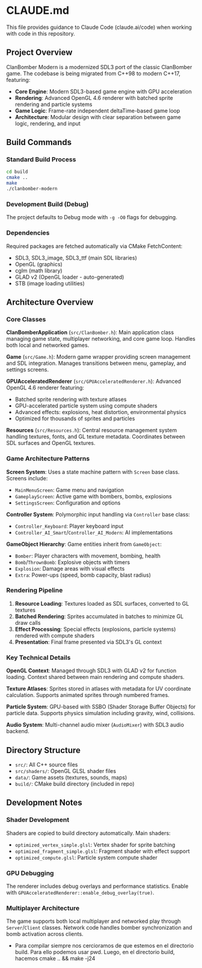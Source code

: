 # CLAUDE.md

This file provides guidance to Claude Code (claude.ai/code) when working with code in this repository.

## Project Overview

ClanBomber Modern is a modernized SDL3 port of the classic ClanBomber game. The codebase is being migrated from C++98 to modern C++17, featuring:

- **Core Engine**: Modern SDL3-based game engine with GPU acceleration
- **Rendering**: Advanced OpenGL 4.6 renderer with batched sprite rendering and particle systems
- **Game Logic**: Frame-rate independent deltaTime-based game loop
- **Architecture**: Modular design with clear separation between game logic, rendering, and input

## Build Commands

### Standard Build Process
```bash
cd build
cmake ..
make
./clanbomber-modern
```

### Development Build (Debug)
The project defaults to Debug mode with `-g -O0` flags for debugging.

### Dependencies
Required packages are fetched automatically via CMake FetchContent:
- SDL3, SDL3_image, SDL3_ttf (main SDL libraries)
- OpenGL (graphics)
- cglm (math library)
- GLAD v2 (OpenGL loader - auto-generated)
- STB (image loading utilities)

## Architecture Overview

### Core Classes

**ClanBomberApplication** (`src/ClanBomber.h`): Main application class managing game state, multiplayer networking, and core game loop. Handles both local and networked games.

**Game** (`src/Game.h`): Modern game wrapper providing screen management and SDL integration. Manages transitions between menu, gameplay, and settings screens.

**GPUAcceleratedRenderer** (`src/GPUAcceleratedRenderer.h`): Advanced OpenGL 4.6 renderer featuring:
- Batched sprite rendering with texture atlases
- GPU-accelerated particle system using compute shaders
- Advanced effects: explosions, heat distortion, environmental physics
- Optimized for thousands of sprites and particles

**Resources** (`src/Resources.h`): Central resource management system handling textures, fonts, and GL texture metadata. Coordinates between SDL surfaces and OpenGL textures.

### Game Architecture Patterns

**Screen System**: Uses a state machine pattern with `Screen` base class. Screens include:
- `MainMenuScreen`: Game menu and navigation
- `GameplayScreen`: Active game with bombers, bombs, explosions
- `SettingsScreen`: Configuration and options

**Controller System**: Polymorphic input handling via `Controller` base class:
- `Controller_Keyboard`: Player keyboard input
- `Controller_AI_Smart`/`Controller_AI_Modern`: AI implementations

**GameObject Hierarchy**: Game entities inherit from `GameObject`:
- `Bomber`: Player characters with movement, bombing, health
- `Bomb`/`ThrownBomb`: Explosive objects with timers
- `Explosion`: Damage areas with visual effects
- `Extra`: Power-ups (speed, bomb capacity, blast radius)

### Rendering Pipeline

1. **Resource Loading**: Textures loaded as SDL surfaces, converted to GL textures
2. **Batched Rendering**: Sprites accumulated in batches to minimize GL draw calls
3. **Effect Processing**: Special effects (explosions, particle systems) rendered with compute shaders
4. **Presentation**: Final frame presented via SDL3's GL context

### Key Technical Details

**OpenGL Context**: Managed through SDL3 with GLAD v2 for function loading. Context shared between main rendering and compute shaders.

**Texture Atlases**: Sprites stored in atlases with metadata for UV coordinate calculation. Supports animated sprites through numbered frames.

**Particle System**: GPU-based with SSBO (Shader Storage Buffer Objects) for particle data. Supports physics simulation including gravity, wind, collisions.

**Audio System**: Multi-channel audio mixer (`AudioMixer`) with SDL3 audio backend.

## Directory Structure

- `src/`: All C++ source files
- `src/shaders/`: OpenGL GLSL shader files  
- `data/`: Game assets (textures, sounds, maps)
- `build/`: CMake build directory (included in repo)

## Development Notes

### Shader Development
Shaders are copied to build directory automatically. Main shaders:
- `optimized_vertex_simple.glsl`: Vertex shader for sprite batching
- `optimized_fragment_simple.glsl`: Fragment shader with effect support
- `optimized_compute.glsl`: Particle system compute shader

### GPU Debugging
The renderer includes debug overlays and performance statistics. Enable with `GPUAcceleratedRenderer::enable_debug_overlay(true)`.

### Multiplayer Architecture
The game supports both local multiplayer and networked play through `Server`/`Client` classes. Network code handles bomber synchronization and bomb activation across clients.
- Para compilar siempre nos cercioramos de que estemos en el directorio build. Para ello podemos usar pwd. Luego, en el directorio build, hacemos cmake .. && make -j24